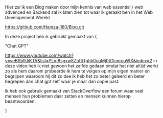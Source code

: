 Hier zal ik een Blog maken door mijn  kennis van web essential / web advenced en Backend zal ik laten zien tot waar ik geraakt ben in het Web Developement Wereld

https://github.com/Hamza-180/Blog.git



In deze project heb ik gebruikt gemaakt van
{


"Chat GPT"

https://www.youtube.com/watch?v=veBSb9JiKTA&list=PLm8sgxwSZoffiTghh0cqMj0tGlonrouWX&index=2 
in deze video heb ik niet gewoon het zelfde gedaan omdat het niet altijd werkt zo als hem daarom probeerde ik hem te volgen op mijn eigen manier
en begrijpen waaroom hij dit zo dee ik heb  het zo beter geleerd en beter begrepen dan chat gpt zelf waar je maar dan copie past.

ik heb ook gebruik gemaakt van StackOverflow  een forum waar veel mensen hun problemen daar zetten en mensen kunnen  hierop beantwoorden.



}
